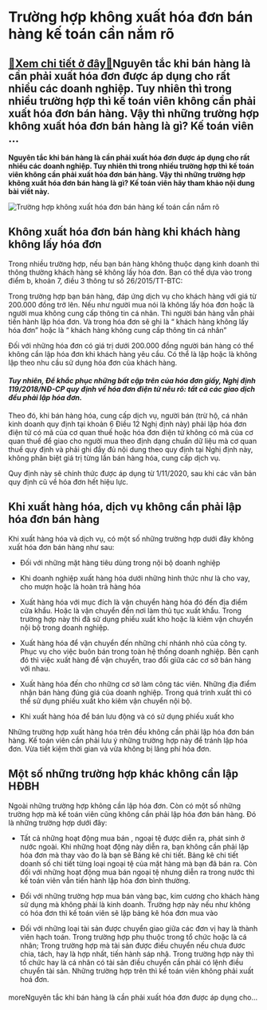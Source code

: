 Trường hợp không xuất hóa đơn bán hàng kế toán cần nắm rõ
=========================================================

[:gift:Xem chi tiết ở đây:gift:](https://hddtvn.com/truong-hop-khong-xuat-hoa-don-ban-hang-ke-toan-can-nam-ro/)Nguyên tắc khi bán hàng là cần phải xuất hóa đơn được áp dụng cho rất nhiều các doanh nghiệp. Tuy nhiên thì trong nhiều trường hợp thì kế toán viên không cần phải xuất hóa đơn bán hàng. Vậy thì những trường hợp không xuất hóa đơn bán hàng là gì? Kế toán viên …
--------------------------------------------------------------------------------------------------------------------------------------------------------------------------------------------------------------------------------------------------------------------

**Nguyên tắc khi bán hàng là cần phải xuất hóa đơn được áp dụng cho rất nhiều các doanh nghiệp. Tuy nhiên thì trong nhiều trường hợp thì kế toán viên không cần phải xuất hóa đơn bán hàng. Vậy thì những trường hợp không xuất hóa đơn bán hàng là gì? Kế toán viên hãy tham khảo nội dung bài viết này.**


![Trường hợp không xuất hóa đơn bán hàng kế toán cần nắm rõ](https://hddtvn.com/wp-content/uploads/2021/01/hddt-giam-thieu-thoi-gian-cho-ke-toan-1.jpg "Trường hợp không xuất hóa đơn bán hàng kế toán cần nắm rõ")


Không xuất hóa đơn bán hàng khi khách hàng không lấy hóa đơn
------------------------------------------------------------


Trong nhiều trường hợp, nếu bạn bán hàng không thuộc dạng kinh doanh thì thông thường khách hàng sẽ không lấy hóa đơn. Bạn có thể dựa vào trong điểm b, khoản 7, điều 3 thông tư số 26/2015/TT-BTC:


Trong trường hợp bạn bán hàng, đáp ứng dịch vụ cho khách hàng với giá từ 200.000 đồng trở lên. Nếu như người mua nói là không lấy hóa đơn hoặc là người mua không cung cấp thông tin cá nhân. Thì người bán hàng vẫn phải tiến hành lập hóa đơn. Và trong hóa đơn sẽ ghi là “ khách hàng không lấy hóa đơn” hoặc là “ khách hàng không cung cấp thông tin cá nhân”


Đối với những hóa đơn có giá trị dưới 200.000 đồng người bán hàng có thể không cần lập hóa đơn khi khách hàng yêu cầu. Có thể là lập hoặc là không lập theo nhu cầu sử dụng hóa đơn của khách hàng.


#### *Tuy nhiên, Để khắc phục những bất cập trên của hóa đơn giấy, Nghị định 119/2018/NĐ-CP quy định về hóa đơn điện tử nêu rõ: tất cả các giao dịch đều phải lập hóa đơn.*


Theo đó, khi bán hàng hóa, cung cấp dịch vụ, người bán (trừ hộ, cá nhân kinh doanh quy định tại khoản 6 Điều 12 Nghị định này) phải lập hóa đơn điện tử có mã của cơ quan thuế hoặc hóa đơn điện tử không có mã của cơ quan thuế để giao cho người mua theo định dạng chuẩn dữ liệu mà cơ quan thuế quy định và phải ghi đầy đủ nội dung theo quy định tại Nghị định này, không phân biệt giá trị từng lần bán hàng hóa, cung cấp dịch vụ.


Quy định này sẽ chính thức được áp dụng từ 1/11/2020, sau khi các văn bản quy định cũ về hóa đơn hết hiệu lực.


Khi xuất hàng hóa, dịch vụ không cần phải lập hóa đơn bán hàng
--------------------------------------------------------------


Khi xuất hàng hóa và dịch vụ, có một số những trường hợp dưới đây không xuất hóa đơn bán hàng như sau:




* Đối với những mặt hàng tiêu dùng trong nội bộ doanh nghiệp

* Khi doanh nghiệp xuất hàng hóa dưới những hình thức như là cho vay, cho mượn hoặc là hoàn trả hàng hóa

* Xuất hàng hóa với mục đích là vận chuyển hàng hóa đó đến địa điểm cửa khẩu. Hoặc là vận chuyển đến nơi làm thủ tục xuất khẩu. Trong trường hợp này thì đã sử dụng phiếu xuất kho hoặc là kiêm vận chuyển nội bộ trong doanh nghiệp.

* Xuất hàng hóa để vận chuyển đến những chí nhánh nhỏ của công ty. Phục vụ cho việc buôn bán trong toàn hệ thống doanh nghiệp. Bên cạnh đó thì việc xuất hàng để vận chuyển, trao đổi giữa các cơ sở bán hàng với nhau.

* Xuất hàng hóa đến cho những cơ sở làm công tác viên. Những địa điểm nhận bán hàng đúng giá của doanh nghiệp. Trong quá trình xuất thì có thể sử dụng phiếu xuất kho kiêm vận chuyển nội bộ.

* Khi xuất hàng hóa để bán lưu động và có sử dụng phiếu xuất kho



Những trường hợp xuất hàng hóa trên đều không cần phải lập hóa đơn bán hàng. Kế toán viên cần phải lưu ý những trường hợp này để tránh lập hóa đơn. Vừa tiết kiệm thời gian và vừa không bị lãng phí hóa đơn.


Một số những trường hợp khác không cần lập HĐBH
-----------------------------------------------


Ngoài những trường hợp không cần lập hóa đơn. Còn có một số những trường hợp mà kế toán viên cũng không cần phải lập hóa đơn bán hàng. Đó là những trường hợp dưới đây:




* Tất cả những hoạt động mua bán , ngoại tệ được diễn ra, phát sinh ở nước ngoài. Khi những hoạt động này diễn ra, bạn không cần phải lập hóa đơn mà thay vào đo là bạn sẽ Bảng kê chi tiết. Bảng kê chi tiết doanh số chi tiết từng loại ngoại tệ của mặt hàng mà bạn đã bán ra. Còn đối với những hoạt động mua bán ngoại tệ nhưng diễn ra trong nước thì kế toán viên vẫn tiến hành lập hóa đơn bình thường.

* Đối với những trường hợp mua bán vàng bạc, kim cương cho khách hàng sử dụng mà không phải là kinh doanh. Trường hợp này nếu như không có hóa đơn thì kế toán viên sẽ lập bảng kê hóa đơn mua vào

* Đối với những loại tài sản được chuyển giao giữa các đơn vị hay là thành viên hạch toán. Trong trường hợp phụ thuộc trong tổ chức hoặc là cá nhân; Trong trường hợp mà tài sản được điều chuyển nếu chưa đươc chia, tách, hay là hợp nhất, tiến hành sáp nhậ. Trong trường hợp này thì tổ chức hay là cá nhân có tài sản điều chuyển cần phải có lệnh điều chuyển tài sản. Những trường hợp trên thì kế toán viên không phải xuất hoá đơn.



#### 


moreNguyên tắc khi bán hàng là cần phải xuất hóa đơn được áp dụng cho…

